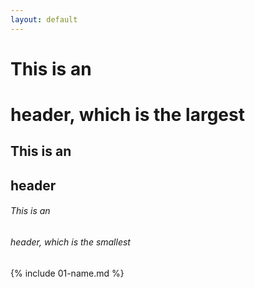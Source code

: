 ```yaml
---
layout: default
---
```


# This is an <h1> header, which is the largest
## This is an <h2> header
###### This is an <h6> header, which is the smallest
  
{% include 01-name.md %}


